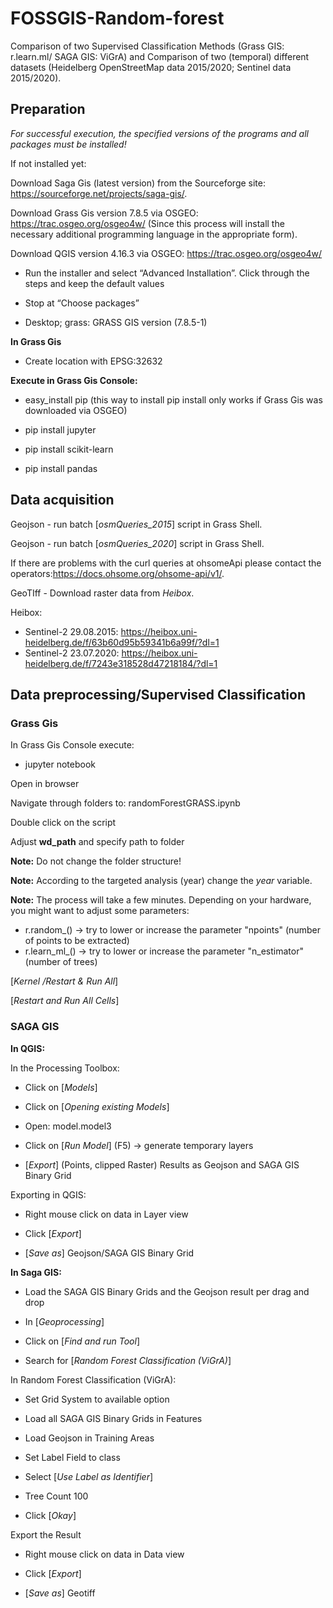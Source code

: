 # FOSSGIS-Random-forest
Comparison of two Supervised Classification Methods (Grass GIS: r.learn.ml/ SAGA GIS: ViGrA) and Comparison of two (temporal) different datasets (Heidelberg OpenStreetMap data 2015/2020; Sentinel data 2015/2020).


<h2>Preparation</h2>

*For successful execution, the specified versions of the programs and all packages must be installed!*


If not installed yet:

Download Saga Gis (latest version) from the Sourceforge site: https://sourceforge.net/projects/saga-gis/.

Download Grass Gis version 7.8.5 via OSGEO: https://trac.osgeo.org/osgeo4w/ (Since this process will install the necessary additional programming language in the appropriate form). 

Download QGIS version 4.16.3 via OSGEO: https://trac.osgeo.org/osgeo4w/

- Run the installer and select “Advanced Installation”. Click through the steps and keep the default values

- Stop at “Choose packages”

- Desktop; grass: GRASS GIS version (7.8.5-1)

__In Grass Gis__

- Create location with EPSG:32632

__Execute in Grass Gis Console:__

- easy_install pip (this way to install pip install only works if Grass Gis was downloaded via OSGEO)

- pip install jupyter

- pip install scikit-learn

- pip install pandas


<h2>Data acquisition</h2>

Geojson   - run batch [*osmQueries_2015*] script in Grass Shell. 

Geojson   - run batch [*osmQueries_2020*] script in Grass Shell. 

If there are problems with the curl queries at ohsomeApi please contact the operators:https://docs.ohsome.org/ohsome-api/v1/.

GeoTIff - Download raster data from *Heibox*.  

Heibox: 
- Sentinel-2 29.08.2015: https://heibox.uni-heidelberg.de/f/63b60d95b59341b6a99f/?dl=1
- Sentinel-2 23.07.2020: https://heibox.uni-heidelberg.de/f/7243e318528d47218184/?dl=1

<h2>Data preprocessing/Supervised Classification</h2>

<h3>Grass Gis</h3>

In Grass Gis Console execute:

- jupyter notebook

Open in browser

Navigate through folders to: randomForestGRASS.ipynb

Double click on the script

Adjust __wd_path__ and specify path to folder

__Note:__ Do not change the folder structure!

__Note:__ According to the targeted analysis (year) change the *year* variable.

__Note:__ The process will take a few minutes. Depending on your hardware, you might want to adjust some parameters: 
- r.random_() -> try to lower or increase the parameter "npoints" (number of points to be extracted)
- r.learn_ml_() -> try to lower or increase the parameter "n_estimator" (number of trees)

[*Kernel /Restart & Run All*]

[*Restart and Run All Cells*]

<h3>SAGA GIS</h3>

__In QGIS:__

In the Processing Toolbox:

- Click on [*Models*]

- Click on [*Opening existing Models*] 

- Open: model.model3

- Click on [*Run Model*] (F5) -> generate temporary layers

- [*Export*] (Points, clipped Raster) Results as Geojson and SAGA GIS Binary Grid 
 
Exporting in QGIS:

- Right mouse click on data in Layer view  

- Click [*Export*] 

- [*Save as*] Geojson/SAGA GIS Binary Grid 

__In Saga GIS:__

- Load the SAGA GIS Binary Grids and the Geojson result per drag and drop

- In [*Geoprocessing*]  

- Click on [*Find and run Tool*] 

- Search for [*Random Forest Classification (ViGrA)*]

In Random Forest Classification (ViGrA):

- Set Grid System to available option

- Load all SAGA GIS Binary Grids in Features

- Load Geojson in Training Areas

- Set Label Field to class

- Select [*Use Label as Identifier*] 

- Tree Count 100

- Click [*Okay*]

Export the Result 

- Right mouse click on data in Data view  

- Click [*Export*] 

- [*Save as*] Geotiff 





